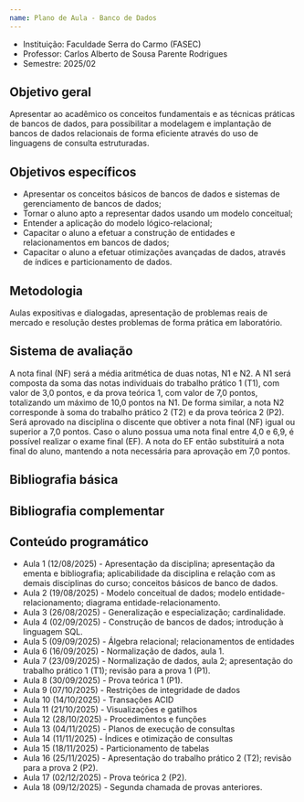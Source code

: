 ```yaml
---
name: Plano de Aula - Banco de Dados
---
```


* Instituição: Faculdade Serra do Carmo (FASEC)
* Professor: Carlos Alberto de Sousa Parente Rodrigues
* Semestre: 2025/02

## Objetivo geral
Apresentar ao acadêmico os conceitos fundamentais e as técnicas práticas de bancos de dados, para possibilitar a
modelagem e implantação de bancos de dados relacionais de forma eficiente através do uso de linguagens de consulta 
estruturadas.

## Objetivos específicos
* Apresentar os conceitos básicos de bancos de dados e sistemas de gerenciamento de bancos de dados;
* Tornar o aluno apto a representar dados usando um modelo conceitual;
* Entender a aplicação do modelo lógico-relacional;
* Capacitar o aluno a efetuar a construção de entidades e relacionamentos em bancos de dados;
* Capacitar o aluno a efetuar otimizações avançadas de dados, através de índices e particionamento de dados.

## Metodologia
Aulas expositivas e dialogadas, apresentação de problemas reais de mercado e resolução destes problemas de forma
prática em laboratório.

## Sistema de avaliação
A nota final (NF) será a média aritmética de duas notas, N1 e N2. A N1 será composta da soma das notas individuais do
trabalho prático 1 (T1), com valor de 3,0 pontos, e da prova teórica 1, com valor de 7,0 pontos, totalizando um máximo
de 10,0 pontos na N1. De forma similar, a nota N2 corresponde à soma do trabalho prático 2 (T2) e da prova teórica 2
(P2). Será aprovado na disciplina o discente que obtiver a nota final (NF) igual ou superior a 7,0 pontos. Caso o aluno
possua uma nota final entre 4,0 e 6,9, é possível realizar o exame final (EF). A nota do EF então substituirá a nota
final do aluno, mantendo a nota necessária para aprovação em 7,0 pontos.

## Bibliografia básica

## Bibliografia complementar

## Conteúdo programático
* Aula 1 (12/08/2025) - Apresentação da disciplina; apresentação da ementa e bibliografia; aplicabilidade da disciplina e relação com as demais disciplinas do curso; conceitos básicos de banco de dados.
* Aula 2 (19/08/2025) - Modelo conceitual de dados; modelo entidade-relacionamento; diagrama entidade-relacionamento.
* Aula 3 (26/08/2025) - Generalização e especialização; cardinalidade.
* Aula 4 (02/09/2025) - Construção de bancos de dados; introdução à linguagem SQL.
* Aula 5 (09/09/2025) - Álgebra relacional; relacionamentos de entidades
* Aula 6 (16/09/2025) - Normalização de dados, aula 1.
* Aula 7 (23/09/2025) - Normalização de dados, aula 2; apresentação do trabalho prático 1 (T1); revisão para a prova 1 (P1).
* Aula 8 (30/09/2025) - Prova teórica 1 (P1).
* Aula 9 (07/10/2025) - Restrições de integridade de dados
* Aula 10 (14/10/2025) - Transações ACID
* Aula 11 (21/10/2025) - Visualizações e gatilhos
* Aula 12 (28/10/2025) - Procedimentos e funções
* Aula 13 (04/11/2025) - Planos de execução de consultas
* Aula 14 (11/11/2025) - Índices e otimização de consultas
* Aula 15 (18/11/2025) - Particionamento de tabelas
* Aula 16 (25/11/2025) - Apresentação do trabalho prático 2 (T2); revisão para a prova 2 (P2).
* Aula 17 (02/12/2025) - Prova teórica 2 (P2).
* Aula 18 (09/12/2025) - Segunda chamada de provas anteriores.
